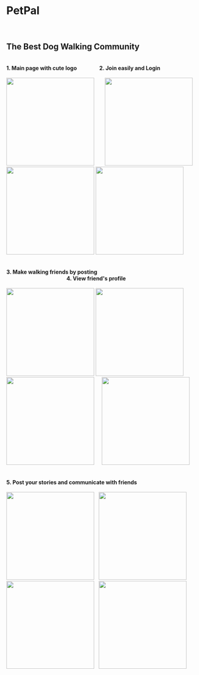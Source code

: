 # PetPal
</br>

 ## The Best Dog Walking Community

</br>
  <div>
    <b style="width: 50px;"> 1. Main page with cute logo</b>
    <span>&nbsp;</span>
  <span>&nbsp;</span>
  <span>&nbsp;</span>
   <span>&nbsp;</span>
  <span>&nbsp;</span>
  <span>&nbsp;</span>
    <span>&nbsp;</span>
    <b style="width: 50px;"> 2. Join easily and Login</b>
  </div>
  </br>
<div>
    <img src="https://user-images.githubusercontent.com/68029297/126436085-56330131-4753-47aa-93ab-1fe350fb202e.PNG" width="230">
  <span>&nbsp;</span>
  <span>&nbsp;</span>
  <span>&nbsp;</span>
    <img src="https://user-images.githubusercontent.com/68029297/126437185-c64fd436-69b4-4291-8905-01d737f09cab.PNG" width="230">
    <img src="https://user-images.githubusercontent.com/68029297/126437193-135668cc-07ef-4d8d-90d4-2daef4040914.PNG" width="230">
   <img src="https://user-images.githubusercontent.com/68029297/126437572-166b4333-00ce-494b-875b-ce70b81c17f4.PNG" width="230">
</div>
</br>
</br>
 <div>
    <b style="width: 50px;"> 3. Make walking friends by posting</b>
   <span>&nbsp;</span>
  <span>&nbsp;</span>
  <span>&nbsp;</span>
   <span>&nbsp;</span>
  <span>&nbsp;</span>
  <span>&nbsp;</span>
    <span>&nbsp;</span>
     <span>&nbsp;</span>
  <span>&nbsp;</span>
  <span>&nbsp;</span>
   <span>&nbsp;</span>
  <span>&nbsp;</span>
  <span>&nbsp;</span>
    <span>&nbsp;</span>
     <span>&nbsp;</span>
  <span>&nbsp;</span>
  <span>&nbsp;</span>
   <span>&nbsp;</span>
  <span>&nbsp;</span>
  <span>&nbsp;</span>
    <span>&nbsp;</span>
     <span>&nbsp;</span>
  <span>&nbsp;</span>
  <span>&nbsp;</span>
   <span>&nbsp;</span>
  <span>&nbsp;</span>
  <span>&nbsp;</span>
    <span>&nbsp;</span>
     <span>&nbsp;</span>
  <span>&nbsp;</span>
  <span>&nbsp;</span>
   <span>&nbsp;</span>
  <span>&nbsp;</span>
  <span>&nbsp;</span>
    <span>&nbsp;</span>
     <span>&nbsp;</span>
  <span>&nbsp;</span>
  <span>&nbsp;</span>
   <span>&nbsp;</span>
  <span>&nbsp;</span>
  <span>&nbsp;</span>
    <span>&nbsp;</span>
     <span>&nbsp;</span>
  <span>&nbsp;</span>
  <span>&nbsp;</span>
   <span>&nbsp;</span>
  <span>&nbsp;</span>
  <span>&nbsp;</span>
    <span>&nbsp;</span>
     <span>&nbsp;</span>
  <span>&nbsp;</span>
  <span>&nbsp;</span>
   <span>&nbsp;</span>
  <b style="width: 50px;"> 4. View friend's profile</b>
  </div>
  </br>
<div>
   <img src="https://user-images.githubusercontent.com/68029297/126437982-51abda72-1ed6-450e-ac6b-b68a345793eb.PNG" width="230">
 <img src="https://user-images.githubusercontent.com/68029297/126437923-e820d573-b968-4557-beb2-6aab67358f09.PNG" width="230">
    <img src="https://user-images.githubusercontent.com/68029297/126438027-6c0d2157-926f-4dd7-b70a-c36dd1559124.PNG" width="230">
    <span>&nbsp;</span>
  <span>&nbsp;</span>
   <img src="https://user-images.githubusercontent.com/68029297/126438263-f62a0f99-f9e3-4ac1-82c1-6e7a24605347.jpg" width="230">
</div>
</br>
</br>
 <div>
    <b style="width: 50px;"> 5. Post your stories and communicate with friends</b>
  </div>
  </br>
<div>
   <img src="https://user-images.githubusercontent.com/68029297/126438881-de16dd3b-2a72-4edf-ab8d-dccec54b53f5.PNG" width="230">
  <span>&nbsp;</span>
 <img src="https://user-images.githubusercontent.com/68029297/126438887-6379d6b2-9179-492a-a14d-94857dcd3249.PNG" width="230">
  <span>&nbsp;</span>
    <img src="https://user-images.githubusercontent.com/68029297/126438901-6a7848e2-cdff-464e-ba60-674fbf7cdb7a.PNG" width="230">
  <span>&nbsp;</span>
    <img src="https://user-images.githubusercontent.com/68029297/126444138-675a4466-58bd-4d24-ab7d-d7c079c2228c.PNG" width="230">
</div>
